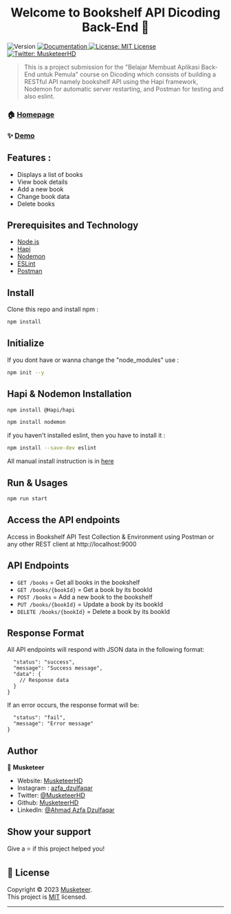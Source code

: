 <h1 align="center">Welcome to Bookshelf API Dicoding Back-End 👋</h1>
<p>
  <img alt="Version" src="https://img.shields.io/badge/version-1.0.0-blue.svg?cacheSeconds=2592000" />
  <a href="https://github.com/MusketeerHD/Bookshelf-API-Dicoding-Back-End/blob/main/README.md" target="_blank">
    <img alt="Documentation" src="https://img.shields.io/badge/documentation-yes-brightgreen.svg" />
  </a>
  <a href="https://github.com/MusketeerHD/Bookshelf-API-Dicoding-Back-End/blob/main/LICENSE" target="_blank">
    <img alt="License: MIT License" src="https://img.shields.io/badge/License-MIT License-yellow.svg" />
  </a>
  <a href="https://twitter.com/MusketeerHD" target="_blank">
    <img alt="Twitter: MusketeerHD" src="https://img.shields.io/twitter/follow/MusketeerHD.svg?style=social" />
  </a>
</p>

> This is a project submission for the &#34;Belajar Membuat Aplikasi Back-End untuk Pemula&#34; course on Dicoding which consists of building a RESTful API namely bookshelf API using the Hapi framework, Nodemon for automatic server restarting, and Postman for testing and also eslint.

### 🏠 [Homepage](https://github.com/MusketeerHD/Bookshelf-API-Dicoding-Back-End)

### ✨ [Demo](https://github.com/MusketeerHD/Bookshelf-API-Dicoding-Back-End/blob/main/README.md)

## Features :

* Displays a list of books
* View book details
* Add a new book
* Change book data
* Delete books

## Prerequisites and Technology

* [Node.js](https://nodejs.org/en)
* [Hapi](https://hapi.dev/)
* [Nodemon](https://www.npmjs.com/package/nodemon)
* [ESLint](https://eslint.org/)
* [Postman](https://www.postman.com/)

## Install

Clone this repo and install npm :

```sh
npm install
```

## Initialize

If you dont have or wanna change the "node_modules" use :
```sh
npm init --y
```

## Hapi & Nodemon Installation

```sh
npm install @Hapi/hapi
```
```sh
npm install nodemon
```
if you haven't installed eslint, then you have to install it :
```sh
npm install --save-dev eslint
```
All manual install instruction is in [here](https://eslint.org/docs/latest/use/getting-started)

## Run & Usages

```sh
npm run start
```

## Access the API endpoints

Access in Bookshelf API Test Collection & Environment using Postman or any other REST client at http://localhost:9000

## API Endpoints
* `GET /books` = Get all books in the bookshelf
* `GET /books/{bookId}` = Get a book by its bookId
* `POST /books` = Add a new book to the bookshelf 
* `PUT /books/{bookId}` = Update a book by its bookId
* `DELETE /books/{bookId}` = Delete a book by its bookId

## Response Format
All API endpoints will respond with JSON data in the following format: 
```{
  "status": "success",
  "message": "Success message",
  "data": {
    // Response data
  }
}
```
If an error occurs, the response format will be:
```{
  "status": "fail",
  "message": "Error message"
}
```

## Author

👤 **Musketeer**

* Website: [MusketeerHD](https://github.com/MusketeerHD)
* Instagram : [azfa_dzulfaqar](https://www.instagram.com/azfa_dzulfaqar/)
* Twitter: [@MusketeerHD](https://twitter.com/MusketeerHD)
* Github: [MusketeerHD](https://github.com/MusketeerHD)
* LinkedIn: [@Ahmad Azfa Dzulfaqar](https://www.linkedin.com/in/ahmad-azfa-dzulfaqar/)

## Show your support

Give a ⭐️ if this project helped you!

## 📝 License

Copyright © 2023 [Musketeer](https://github.com/Musketeer).<br />
This project is [MIT](https://github.com/MusketeerHD/Bookshelf-API-Dicoding-Back-End/blob/main/LICENSE) licensed.

***
